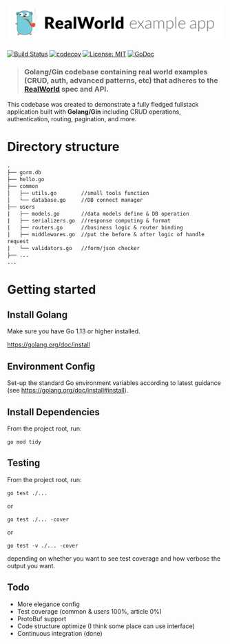 # ![RealWorld Example App](logo.png)


[![Build Status](https://travis-ci.org/wangzitian0/golang-gin-realworld-example-app.svg?branch=master)](https://travis-ci.org/wangzitian0/golang-gin-realworld-example-app)
[![codecov](https://codecov.io/gh/wangzitian0/golang-gin-realworld-example-app/branch/master/graph/badge.svg)](https://codecov.io/gh/wangzitian0/golang-gin-realworld-example-app)
[![License: MIT](https://img.shields.io/badge/License-MIT-yellow.svg)](https://github.com/gothinkster/golang-gin-realworld-example-app/blob/master/LICENSE)
[![GoDoc](https://godoc.org/github.com/gothinkster/golang-gin-realworld-example-app?status.svg)](https://godoc.org/github.com/gothinkster/golang-gin-realworld-example-app)

> ### Golang/Gin codebase containing real world examples (CRUD, auth, advanced patterns, etc) that adheres to the [RealWorld](https://github.com/gothinkster/realworld) spec and API.


This codebase was created to demonstrate a fully fledged fullstack application built with **Golang/Gin** including CRUD operations, authentication, routing, pagination, and more.


# Directory structure
```
.
├── gorm.db
├── hello.go
├── common
│   ├── utils.go        //small tools function
│   └── database.go     //DB connect manager
├── users
|   ├── models.go       //data models define & DB operation
|   ├── serializers.go  //response computing & format
|   ├── routers.go      //business logic & router binding
|   ├── middlewares.go  //put the before & after logic of handle request
|   └── validators.go   //form/json checker
├── ...
...
```

# Getting started

## Install Golang

Make sure you have Go 1.13 or higher installed.

https://golang.org/doc/install

## Environment Config

Set-up the standard Go environment variables according to latest guidance (see https://golang.org/doc/install#install).


## Install Dependencies
From the project root, run:
```
go mod tidy
```

## Testing
From the project root, run:
```
go test ./...
```
or
```
go test ./... -cover
```
or
```
go test -v ./... -cover
```
depending on whether you want to see test coverage and how verbose the output you want.

## Todo
- More elegance config
- Test coverage (common & users 100%, article 0%)
- ProtoBuf support
- Code structure optimize (I think some place can use interface)
- Continuous integration (done)
